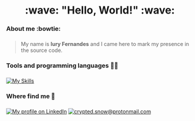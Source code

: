 <h1 align="center"> :wave: "Hello, World!" :wave: </h1>

### About me :bowtie: <h3>
> My name is **Iury Fernandes** and I came here to mark my presence in the source code.
>
 
### Tools and programming languages  :man_technologist: <h3>
[![My Skills](https://skillicons.dev/icons?i=bootstrap,git,java,laravel,mongodb,mysql,php,postgresql,python)](https://skillicons.dev)

### Where find me :pushpin: <h3>
<div>
   <a href="https://www.linkedin.com/in/crypted-snow/" target="_blank"><img src="https://img.shields.io/badge/-LinkedIn-%230077B5?style=for-the-badge&logo=linkedin&logoColor=white" target="_blank" title="My profile on LinkedIn"></a>
   <a href = "mailto:crypted.snow@protonmail.com"><img src="https://img.shields.io/badge/ProtonMail-8B89CC?style=for-the-badge&logo=protonmail&logoColor=white" target="_blank" title="crypted.snow@protonmail.com"></a>
